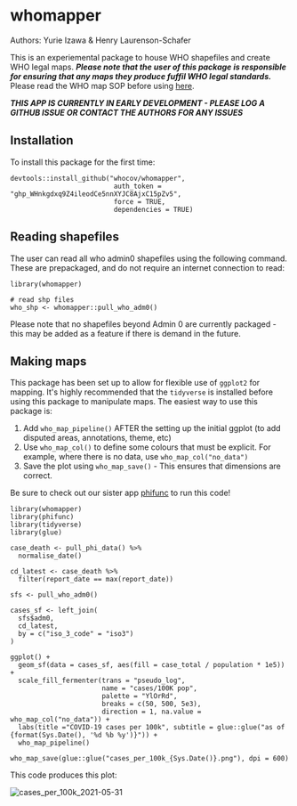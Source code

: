 # whomapper

Authors: Yurie Izawa & Henry Laurenson-Schafer

This is an experiemental package to house WHO shapefiles and create WHO legal maps. ***Please note that the user of this package is responsible for ensuring that any maps they produce fuffil WHO legal standards.*** Please read the WHO map SOP before using [here](http://gamapserver.who.int/gho/gis/training/DMF_GIS2010_2_SOPSforWHOMaps.pdf).

***THIS APP IS CURRENTLY IN EARLY DEVELOPMENT - PLEASE LOG A GITHUB ISSUE OR CONTACT THE AUTHORS FOR ANY ISSUES***

## Installation

To install this package for the first time: 

```
devtools::install_github("whocov/whomapper", 
                          auth_token = "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", 
                          force = TRUE, 
                          dependencies = TRUE)
```
## Reading shapefiles

The user can read all who admin0 shapefiles using the following command. These are prepackaged, and do not require an internet connection to read:

```
library(whomapper)

# read shp files
who_shp <- whomapper::pull_who_adm0()
```

Please note that no shapefiles beyond Admin 0 are currently packaged - this may be added as a feature if there is demand in the future.

## Making maps

This package has been set up to allow for flexible use of `ggplot2` for mapping. It's highly recommended that the `tidyverse` is installed before using this package to manipulate maps. The easiest way to use this package is:

1. Add `who_map_pipeline()` AFTER the setting up the initial ggplot (to add disputed areas, annotations, theme, etc)
2. Use `who_map_col()` to define some colours that must be explicit. For example, where there is no data, use `who_map_col("no_data")`
3. Save the plot using `who_map_save()` - This ensures that dimensions are correct. 

Be sure to check out our sister app [phifunc](https://github.com/whocov/phifunc) to run this code!

```
library(whomapper)
library(phifunc)
library(tidyverse)
library(glue)

case_death <- pull_phi_data() %>% 
  normalise_date()

cd_latest <- case_death %>% 
  filter(report_date == max(report_date))

sfs <- pull_who_adm0()

cases_sf <- left_join(
  sfs$adm0,
  cd_latest,
  by = c("iso_3_code" = "iso3")
)

ggplot() +
  geom_sf(data = cases_sf, aes(fill = case_total / population * 1e5)) +
  scale_fill_fermenter(trans = "pseudo_log",
                       name = "cases/100K pop", 
                       palette = "YlOrRd", 
                       breaks = c(50, 500, 5e3),
                       direction = 1, na.value = who_map_col("no_data")) +
  labs(title ="COVID-19 cases per 100k", subtitle = glue::glue("as of {format(Sys.Date(), '%d %b %y')}")) +
  who_map_pipeline()

who_map_save(glue::glue("cases_per_100k_{Sys.Date()}.png"), dpi = 600)

```

This code produces this plot:

![cases_per_100k_2021-05-31](https://user-images.githubusercontent.com/38218241/120209436-fa62df80-c22e-11eb-960c-c7ee84b2473c.png)
